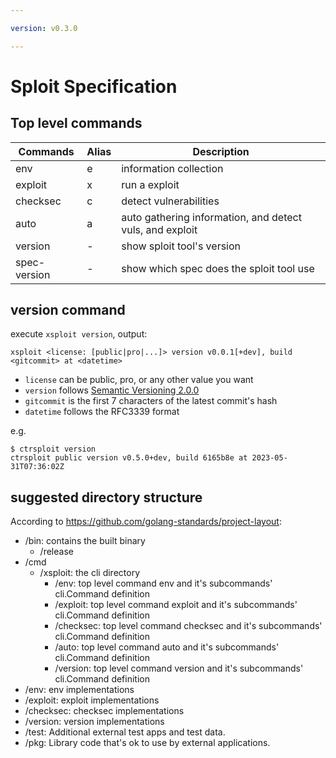 ```yaml
---

version: v0.3.0

---
```


# Sploit Specification

## Top level commands

| Commands | Alias | Description |
| --- | --- | --- |
| env | e | information collection |
| exploit | x | run a exploit |
| checksec | c | detect vulnerabilities |
| auto | a | auto gathering information, and detect vuls, and exploit |
| version | - | show sploit tool's version |
| spec-version | - | show which spec does the sploit tool use |

## version command

execute `xsploit version`, output:

`xsploit <license: [public|pro|...]> version v0.0.1[+dev], build <gitcommit> at <datetime>`

* `license` can be public, pro, or any other value you want
* `version` follows [Semantic Versioning 2.0.0](https://semver.org/spec/v2.0.0.html)
* `gitcommit` is the first 7 characters of the latest commit's hash
* `datetime` follows the RFC3339 format

e.g.
```
$ ctrsploit version
ctrsploit public version v0.5.0+dev, build 6165b8e at 2023-05-31T07:36:02Z
```

## suggested directory structure

According to https://github.com/golang-standards/project-layout:

* /bin: contains the built binary
    * /release
* /cmd
    * /xsploit: the cli directory
        * /env: top level command env and it's subcommands' cli.Command definition
        * /exploit: top level command exploit and it's subcommands' cli.Command definition
        * /checksec: top level command checksec and it's subcommands' cli.Command definition
        * /auto: top level command auto and it's subcommands' cli.Command definition
        * /version: top level command version and it's subcommands' cli.Command definition
* /env: env implementations
* /exploit: exploit implementations
* /checksec: checksec implementations
* /version: version implementations
* /test: Additional external test apps and test data.
* /pkg: Library code that's ok to use by external applications.


